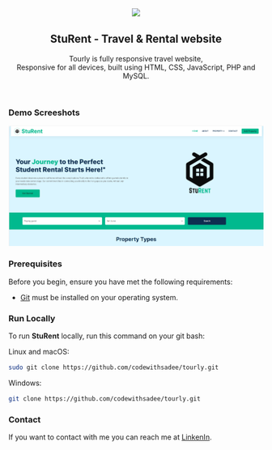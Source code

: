 <div align="center">

<img src="./readme-images/project-logo.png" />

  <h2 align="center">StuRent  - Travel & Rental website</h2>

  Tourly is fully responsive travel website, <br />Responsive for all devices, built using HTML, CSS, JavaScript, PHP and MySQL.

</div>

<br />

### Demo Screeshots

![StuRent Desktop Demo](./readme-images/demo.PNG "Desktop Demo")

### Prerequisites

Before you begin, ensure you have met the following requirements:

* [Git](https://git-scm.com/downloads "Download Git") must be installed on your operating system.

### Run Locally

To run **StuRent** locally, run this command on your git bash:

Linux and macOS:

```bash
sudo git clone https://github.com/codewithsadee/tourly.git
```

Windows:

```bash
git clone https://github.com/codewithsadee/tourly.git
```

### Contact

If you want to contact with me you can reach me at [LinkenIn](https://www.linkedin.com/in/aindria-das-8936a2250/).
